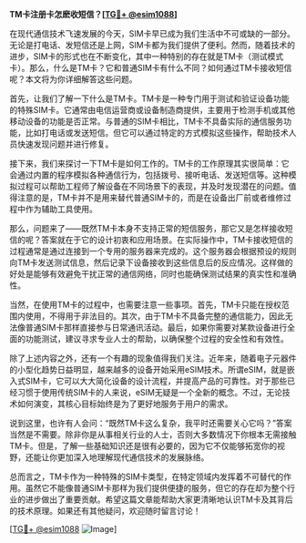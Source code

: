 **TM卡注册卡怎麽收短信？[[TG💪+ @esim1088](https://t.me/s/esim1088)]**

在现代通信技术飞速发展的今天，SIM卡早已成为我们生活中不可或缺的一部分。无论是打电话、发短信还是上网，SIM卡都为我们提供了便利。然而，随着技术的进步，SIM卡的形式也在不断变化，其中一种特别的存在就是TM卡（测试模式卡）。那么，什么是TM卡？它和普通SIM卡有什么不同？如何通过TM卡接收短信呢？本文将为你详细解答这些问题。

首先，让我们了解一下什么是TM卡。TM卡是一种专门用于测试和验证设备功能的特殊SIM卡。它通常由电信运营商或设备制造商提供，主要用于检测手机或其他移动设备的功能是否正常。与普通的SIM卡相比，TM卡不具备实际的通信服务功能，比如打电话或发送短信。但它可以通过特定的方式模拟这些操作，帮助技术人员快速发现问题并进行修复。

接下来，我们来探讨一下TM卡是如何工作的。TM卡的工作原理其实很简单：它会通过内置的程序模拟各种通信行为，包括拨号、接听电话、发送短信等。这种模拟过程可以帮助工程师了解设备在不同场景下的表现，并及时发现潜在的问题。值得注意的是，TM卡并不是用来替代普通SIM卡的，而是在设备出厂前或者维修过程中作为辅助工具使用。

那么，问题来了——既然TM卡本身不支持正常的短信服务，那它又是怎样接收短信的呢？答案就在于它的设计初衷和应用场景。在实际操作中，TM卡接收短信的过程通常是通过连接到一个专用的服务器来完成的。这个服务器会根据预设的规则向TM卡发送测试信息，然后记录下设备接收到这些信息后的反应情况。这样做的好处是能够有效避免干扰正常的通信网络，同时也能确保测试结果的真实性和准确性。

当然，在使用TM卡的过程中，也需要注意一些事项。首先，TM卡只能在授权范围内使用，不得用于非法目的。其次，由于TM卡不具备完整的通信能力，因此无法像普通SIM卡那样直接参与日常通讯活动。最后，如果你需要对某款设备进行全面的功能测试，建议寻求专业人士的帮助，以确保整个过程的安全性和有效性。

除了上述内容之外，还有一个有趣的现象值得我们关注。近年来，随着电子元器件的小型化趋势日益明显，越来越多的设备开始采用eSIM技术。所谓eSIM，就是嵌入式SIM卡，它可以大大简化设备的设计流程，并提高产品的可靠性。对于那些已经习惯于使用传统SIM卡的人来说，eSIM无疑是一个全新的概念。不过，无论技术如何演变，其核心目标始终是为了更好地服务于用户的需求。

说到这里，也许有人会问：“既然TM卡这么复杂，我平时还需要关心它吗？”答案当然是不需要。除非你是从事相关行业的人士，否则大多数情况下你根本无需接触TM卡。但是，了解一些基础知识还是很有必要的，因为它不仅能够拓宽你的视野，还能让你更加深入地理解现代通信技术的发展脉络。

总而言之，TM卡作为一种特殊的SIM卡类型，在特定领域内发挥着不可替代的作用。虽然它不能像普通SIM卡那样为我们提供便捷的服务，但它的存在却为整个行业的进步做出了重要贡献。希望这篇文章能帮助大家更清晰地认识TM卡及其背后的技术原理。如果还有其他疑问，欢迎随时留言讨论！

[[TG💪+ @esim1088](https://t.me/s/esim1088) ![Image](https://i.postimg.cc/4NQfJmqS/Snipaste-2025-05-13-00-14-12.png)]